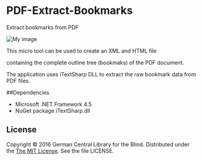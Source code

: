 # PDF-Extract-Bookmarks
Extract bookmarks from PDF

![My image](https://helpx.adobe.com/acrobat/using/page-thumbnails-bookmarks-pdfs/_jcr_content/main-pars/image_1.img.png/ed03.png)

This micro tool can be used to create an XML and HTML file

containing the complete outline tree (bookmaks) of the PDF document.

The application uses iTextSharp DLL to extract the raw bookmark data from PDF files. 

##Dependencies
 * Microsoft .NET Framework 4.5 
 * NuGet package iTextSharp.dll 

## License

Copyright © 2016 German Central Library for the Blind.
Distributed under the [The MIT License](https://opensource.org/licenses/MIT). See the file LICENSE.
